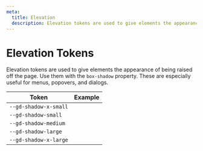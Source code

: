 ```yaml
---
meta:
  title: Elevation
  description: Elevation tokens are used to give elements the appearance of being raised off the page.
---
```


# Elevation Tokens

Elevation tokens are used to give elements the appearance of being raised off the page. Use them with the `box-shadow` property. These are especially useful for menus, popovers, and dialogs.

| Token                 | Example                                                                          |
| --------------------- | -------------------------------------------------------------------------------- |
| `--gd-shadow-x-small` | <div class="elevation-demo" style="box-shadow: var(--gd-shadow-x-small);"></div> |
| `--gd-shadow-small`   | <div class="elevation-demo" style="box-shadow: var(--gd-shadow-small);"></div>   |
| `--gd-shadow-medium`  | <div class="elevation-demo" style="box-shadow: var(--gd-shadow-medium);"></div>  |
| `--gd-shadow-large`   | <div class="elevation-demo" style="box-shadow: var(--gd-shadow-large);"></div>   |
| `--gd-shadow-x-large` | <div class="elevation-demo" style="box-shadow: var(--gd-shadow-x-large);"></div> |
